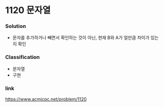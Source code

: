 # 1120 문자열

### Solution 
* 문자를 추가하거나 빼면서 확인하는 것이 아닌, 현재 B와 A가 얼만큼 차이가 있는 지 확인

### Classification
* 문자열
* 구현

### link
https://www.acmicpc.net/problem/1120